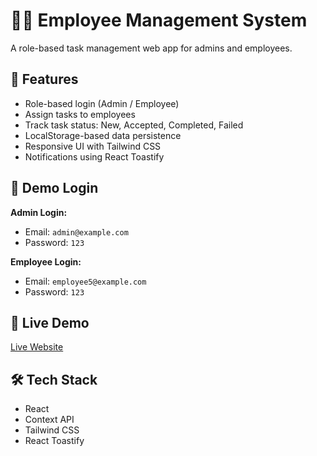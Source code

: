 # 🧑‍💼 Employee Management System

A role-based task management web app for admins and employees.

## 🚀 Features

- Role-based login (Admin / Employee)
- Assign tasks to employees
- Track task status: New, Accepted, Completed, Failed
- LocalStorage-based data persistence
- Responsive UI with Tailwind CSS
- Notifications using React Toastify

## 👥 Demo Login

**Admin Login:**
- Email: `admin@example.com`
- Password: `123`

**Employee Login:**
- Email: `employee5@example.com`
- Password: `123`

## 🔗 Live Demo

[Live Website](https://krishsoni01.github.io/Employee-management)

## 🛠 Tech Stack

- React
- Context API
- Tailwind CSS
- React Toastify
